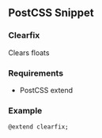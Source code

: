 ## PostCSS Snippet

### Clearfix

Clears floats

### Requirements

* PostCSS extend

### Example

```
@extend clearfix;
```
